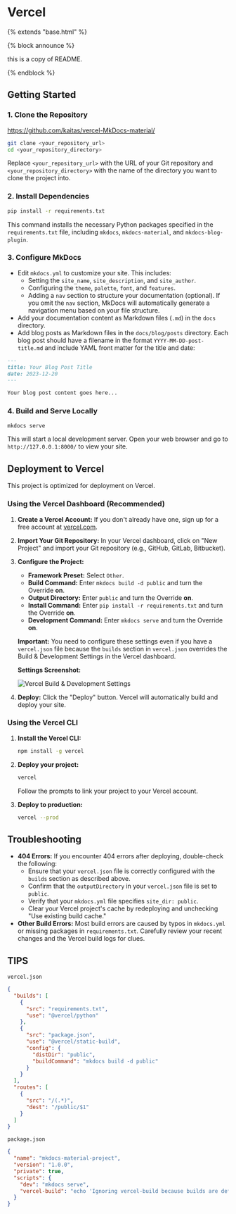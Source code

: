 # Vercel

{% extends "base.html" %}

{% block announce %}
  <!-- Add announcement here, including arbitrary HTML -->
this is a copy of README.

{% endblock %}


## Getting Started

### 1. Clone the Repository

<https://github.com/kaitas/vercel-MkDocs-material/>

```bash
git clone <your_repository_url>
cd <your_repository_directory>
```

Replace `<your_repository_url>` with the URL of your Git repository and `<your_repository_directory>` with the name of the directory you want to clone the project into.

### 2. Install Dependencies

```bash
pip install -r requirements.txt
```

This command installs the necessary Python packages specified in the `requirements.txt` file, including `mkdocs`, `mkdocs-material`, and `mkdocs-blog-plugin`.

### 3. Configure MkDocs

*   Edit `mkdocs.yml` to customize your site. This includes:
    *   Setting the `site_name`, `site_description`, and `site_author`.
    *   Configuring the `theme`, `palette`, `font`, and `features`.
    *   Adding a `nav` section to structure your documentation (optional). If you omit the `nav` section, MkDocs will automatically generate a navigation menu based on your file structure.
*   Add your documentation content as Markdown files (`.md`) in the `docs` directory.
*   Add blog posts as Markdown files in the `docs/blog/posts` directory. Each blog post should have a filename in the format `YYYY-MM-DD-post-title.md` and include YAML front matter for the title and date:

```markdown
---
title: Your Blog Post Title
date: 2023-12-20
---

Your blog post content goes here...
```

### 4. Build and Serve Locally

```bash
mkdocs serve
```

This will start a local development server. Open your web browser and go to `http://127.0.0.1:8000/` to view your site.

## Deployment to Vercel

This project is optimized for deployment on Vercel.

### Using the Vercel Dashboard (Recommended)

1. **Create a Vercel Account:** If you don't already have one, sign up for a free account at [vercel.com](https://vercel.com/).

2. **Import Your Git Repository:** In your Vercel dashboard, click on "New Project" and import your Git repository (e.g., GitHub, GitLab, Bitbucket).

3. **Configure the Project:**
    *   **Framework Preset:** Select `Other`.
    *   **Build Command:** Enter `mkdocs build -d public` and turn the Override **on**.
    *   **Output Directory:** Enter `public` and turn the Override **on**.
    *   **Install Command:** Enter `pip install -r requirements.txt` and turn the Override **on**.
    *   **Development Command:** Enter `mkdocs serve` and turn the Override **on**.

    **Important:** You need to configure these settings even if you have a `vercel.json` file because the `builds` section in `vercel.json` overrides the Build & Development Settings in the Vercel dashboard.

    **Settings Screenshot:**

    ![Vercel Build & Development Settings](https://imgur.com/DO3Nfq9) 


4. **Deploy:** Click the "Deploy" button. Vercel will automatically build and deploy your site.

### Using the Vercel CLI

1. **Install the Vercel CLI:**

    ```bash
    npm install -g vercel
    ```

2. **Deploy your project:**

    ```bash
    vercel
    ```

    Follow the prompts to link your project to your Vercel account.

3. **Deploy to production:**

    ```bash
    vercel --prod
    ```

## Troubleshooting

*   **404 Errors:** If you encounter 404 errors after deploying, double-check the following:
    *   Ensure that your `vercel.json` file is correctly configured with the `builds` section as described above.
    *   Confirm that the `outputDirectory` in your `vercel.json` file is set to `public`.
    *   Verify that your `mkdocs.yml` file specifies `site_dir: public`.
    *   Clear your Vercel project's cache by redeploying and unchecking "Use existing build cache."
*   **Other Build Errors:** Most build errors are caused by typos in `mkdocs.yml` or missing packages in `requirements.txt`. Carefully review your recent changes and the Vercel build logs for clues.



## TIPS

`vercel.json`

```json
{
  "builds": [
    {
      "src": "requirements.txt",
      "use": "@vercel/python"
    },
    {
      "src": "package.json",
      "use": "@vercel/static-build",
      "config": {
        "distDir": "public",
        "buildCommand": "mkdocs build -d public"
      }
    }
  ],
  "routes": [
    {
      "src": "/(.*)",
      "dest": "/public/$1"
    }
  ]
}
```
`package.json`
```json
{
  "name": "mkdocs-material-project",
  "version": "1.0.0",
  "private": true,
  "scripts": {
    "dev": "mkdocs serve",
    "vercel-build": "echo 'Ignoring vercel-build because builds are defined in vercel.json'"
  }
}
```
